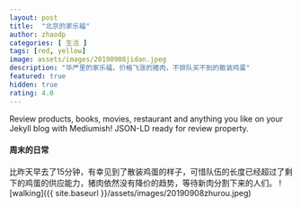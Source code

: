 ```yaml
---
layout: post
title:  "北京的家乐福"
author: zhaodp
categories: [ 生活 ]
tags: [red, yellow]
image: assets/images/20190908jidan.jpeg
description: "华严里的家乐福，价格飞涨的猪肉，不排队买不到的散装鸡蛋"
featured: true
hidden: true
rating: 4.0
---
```


Review products, books, movies, restaurant and anything you like on your Jekyll blog with Mediumish! JSON-LD ready for review property.

#### 周末的日常

比昨天早去了15分钟，有幸见到了散装鸡蛋的样子，可惜队伍的长度已经超过了剩下的鸡蛋的供应能力，猪肉依然没有降价的趋势，等待新肉分割下来的人们。
![walking]({{ site.baseurl }}/assets/images/20190908zhurou.jpeg)

